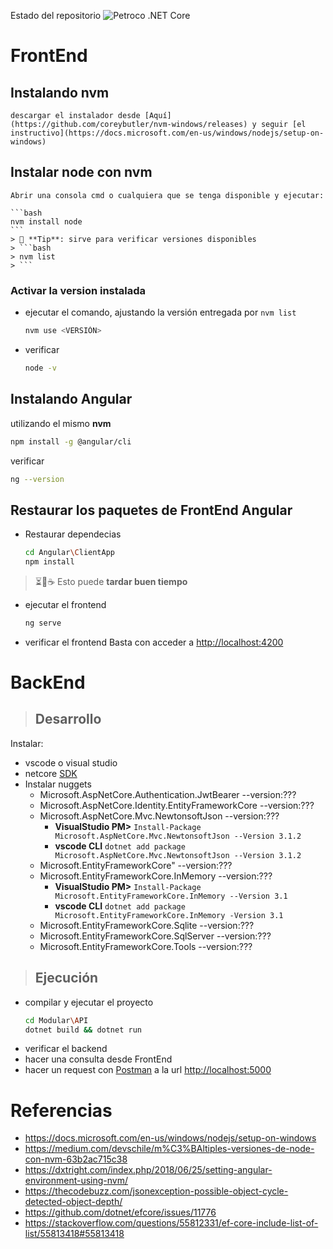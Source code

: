 
Estado del repositorio
![Petroco .NET Core](https://github.com/wkrea/GIT_S.O.D/workflows/Petroco%20.NET%20Core/badge.svg?branch=master)

# FrontEnd

## Instalando nvm
    descargar el instalador desde [Aquí](https://github.com/coreybutler/nvm-windows/releases) y seguir [el instructivo](https://docs.microsoft.com/en-us/windows/nodejs/setup-on-windows)

## Instalar node con nvm
    Abrir una consola cmd o cualquiera que se tenga disponible y ejecutar:

    ```bash
    nvm install node
    ```
    > 🎯 **Tip**: sirve para verificar versiones disponibles
    > ```bash
    > nvm list
    > ```

### Activar la version instalada
* ejecutar el comando, ajustando la versión entregada por `nvm list`
    ```bash
    nvm use <VERSIÓN>
    ```
* verificar
    ```bash
    node -v
    ```

## Instalando Angular
utilizando el mismo **nvm**
```bash
npm install -g @angular/cli
```
verificar
```bash
ng --version
```

## Restaurar los paquetes de FrontEnd Angular

* Restaurar dependecias
    ```bash
    cd Angular\ClientApp
    npm install
    ```
> ⏳🚶☕️ Esto puede **tardar buen tiempo**

* ejecutar el frontend
    ```bash
    ng serve
    ```
* verificar el frontend
Basta con acceder a [http://localhost:4200](http://localhost:4200)


# BackEnd

> ## Desarrollo

Instalar:
* vscode o visual studio
* netcore [SDK](https://dotnet.microsoft.com/download/dotnet-core)
* Instalar nuggets
  * Microsoft.AspNetCore.Authentication.JwtBearer --version:???
  * Microsoft.AspNetCore.Identity.EntityFrameworkCore --version:???
  * Microsoft.AspNetCore.Mvc.NewtonsoftJson --version:???
    * **VisualStudio PM>** `Install-Package Microsoft.AspNetCore.Mvc.NewtonsoftJson --Version 3.1.2`
    * **vscode CLI** `dotnet add package Microsoft.AspNetCore.Mvc.NewtonsoftJson --Version 3.1.2`
  * Microsoft.EntityFrameworkCore" --version:???
  * Microsoft.EntityFrameworkCore.InMemory --version:???
    * **VisualStudio PM>** `Install-Package Microsoft.EntityFrameworkCore.InMemory --Version 3.1`
    * **vscode CLI** 
    `dotnet add package Microsoft.EntityFrameworkCore.InMemory -Version 3.1`
  * Microsoft.EntityFrameworkCore.Sqlite --version:???
  * Microsoft.EntityFrameworkCore.SqlServer --version:???
  * Microsoft.EntityFrameworkCore.Tools --version:???

>## Ejecución
* compilar y ejecutar el proyecto
    ```bash
    cd Modular\API
    dotnet build && dotnet run
    ```
* verificar el backend
* hacer una consulta desde FrontEnd 
* hacer un request con [Postman](https://www.postman.com/downloads/) a la url [http://localhost:5000](http://localhost:5000)


# Referencias
* https://docs.microsoft.com/en-us/windows/nodejs/setup-on-windows
* https://medium.com/devschile/m%C3%BAltiples-versiones-de-node-con-nvm-63b2ac715c38
* https://dxtright.com/index.php/2018/06/25/setting-angular-environment-using-nvm/
* https://thecodebuzz.com/jsonexception-possible-object-cycle-detected-object-depth/
* https://github.com/dotnet/efcore/issues/11776
* https://stackoverflow.com/questions/55812331/ef-core-include-list-of-list/55813418#55813418
